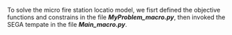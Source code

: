 To solve the micro fire station locatio model, we fisrt defined the objective functions and constrains in the file **_MyProblem_macro.py_**, then invoked the SEGA tempate in the file **_Main_macro.py_**.
